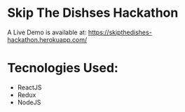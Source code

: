 # Skip The Dishses Hackathon

A Live Demo is available at: https://skipthedishes-hackathon.herokuapp.com/

# Tecnologies Used:
- ReactJS
- Redux
- NodeJS
